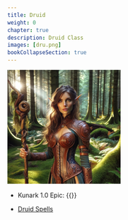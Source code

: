 ```yaml
---
title: Druid
weight: 0
chapter: true
description: Druid Class
images: [dru.png]
bookCollapseSection: true
---
```


![Classes](dru.png)


- Kunark 1.0 Epic: {{<item id="20490" name="Nature Walker's Scimitar" link="/classes/dru/epic/">}}

- [Druid Spells](/classes/dru/spells)
